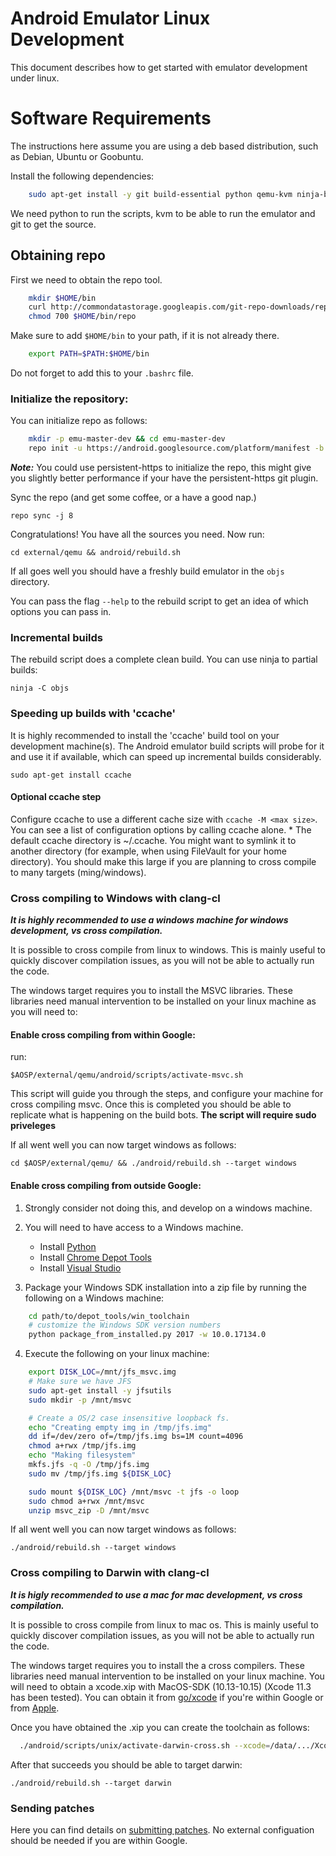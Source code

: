 Android Emulator Linux Development
=====================================

This document describes how to get started with emulator development under linux.

# Software Requirements

The instructions here assume you are using a deb based distribution, such as Debian, Ubuntu or Goobuntu.

Install the following dependencies:
```sh
    sudo apt-get install -y git build-essential python qemu-kvm ninja-build python-pip ccache
```
We need python to run the scripts, kvm to be able to run the emulator and git to get the source.

## Obtaining repo

First we need to obtain the repo tool.
```sh
    mkdir $HOME/bin
    curl http://commondatastorage.googleapis.com/git-repo-downloads/repo > $HOME/bin/repo
    chmod 700 $HOME/bin/repo
```
Make sure to add `$HOME/bin` to your path, if it is not already there.

```sh
    export PATH=$PATH:$HOME/bin
```

Do not forget to add this to your `.bashrc` file.


 ### Initialize the repository:

You can initialize repo as follows:

```sh
    mkdir -p emu-master-dev && cd emu-master-dev
    repo init -u https://android.googlesource.com/platform/manifest -b emu-master-dev
```

***Note:*** You could use persistent-https to initialize the repo, this might give you slightly better performance if your have the persistent-https git plugin.

Sync the repo (and get some coffee, or a have a good nap.)

    repo sync -j 8

Congratulations! You have all the sources you need. Now run:

    cd external/qemu && android/rebuild.sh

If all goes well you should have a freshly build emulator in the `objs` directory.

You can pass the flag `--help` to the rebuild script to get an idea of which options you can pass in.

### Incremental builds

The rebuild script does a complete clean build. You can use ninja to partial builds:

    ninja -C objs

### Speeding up builds with 'ccache'

It is highly recommended to install the 'ccache' build tool on your development
machine(s). The Android emulator build scripts will probe for it and use it
if available, which can speed up incremental builds considerably.

    sudo apt-get install ccache

#### Optional ccache step

Configure ccache to use a different cache size with `ccache -M <max size>`. You can see a list of configuration options by calling ccache alone. * The default ccache directory is ~/.ccache. You might want to symlink it to another directory (for example, when using FileVault for your home directory). You should make this large if you are planning to cross compile to many targets (ming/windows).

### Cross compiling to Windows with clang-cl

***It is highly recommended to use a windows machine for windows development, vs cross compilation.***

It is possible to cross compile from linux to windows. This is mainly useful to quickly discover compilation issues, as you will not be able to actually run the code.

The windows target requires you to install the MSVC libraries. These libraries need manual intervention to be installed on your linux machine as you will need to:

#### Enable cross compiling from within Google:
run:

    $AOSP/external/qemu/android/scripts/activate-msvc.sh

This script will guide you through the steps, and configure your machine for cross compiling msvc. Once this is completed you should be able to replicate what is happening on the build bots. **The script will require sudo priveleges**

If all went well you can now target windows as follows:

    cd $AOSP/external/qemu/ && ./android/rebuild.sh --target windows

#### Enable cross compiling from outside Google:

  1. Strongly consider not doing this, and develop on a windows machine.
  2. You will need to have access to a Windows machine.
      - Install [Python](https://www.python.org/downloads/windows/)
      - Install [Chrome Depot Tools](https://dev.chromium.org/developers/how-tos/depottools)
      - Install [Visual Studio](https://visualstudio.microsoft.com/)

  3. Package your Windows SDK installation into a zip file by running the following on a Windows machine:

```sh
    cd path/to/depot_tools/win_toolchain
    # customize the Windows SDK version numbers
    python package_from_installed.py 2017 -w 10.0.17134.0
```

  4. Execute the following on your linux machine:

```sh
    export DISK_LOC=/mnt/jfs_msvc.img
    # Make sure we have JFS
    sudo apt-get install -y jfsutils
    sudo mkdir -p /mnt/msvc

    # Create a OS/2 case insensitive loopback fs.
    echo "Creating empty img in /tmp/jfs.img"
    dd if=/dev/zero of=/tmp/jfs.img bs=1M count=4096
    chmod a+rwx /tmp/jfs.img
    echo "Making filesystem"
    mkfs.jfs -q -O /tmp/jfs.img
    sudo mv /tmp/jfs.img ${DISK_LOC}

    sudo mount ${DISK_LOC} /mnt/msvc -t jfs -o loop
    sudo chmod a+rwx /mnt/msvc
    unzip msvc_zip -D /mnt/msvc
```

If all went well you can now target windows as follows:

    ./android/rebuild.sh --target windows

### Cross compiling to Darwin with clang-cl

***It is higly recommended to use a mac for mac development, vs cross compilation.***

It is possible to cross compile from linux to mac os. This is mainly useful to quickly discover compilation issues, as you will not be able to actually run the code.

The windows target requires you to install the a cross compilers. These libraries need manual intervention to be installed on your linux machine. You will need to
obtain a xcode.xip with MacOS-SDK (10.13-10.15) (Xcode 11.3 has been tested). You can obtain it from [go/xcode](http://go/xcode) if you're within Google or from
[Apple](https://developer.apple.com/download/more.).

Once you have obtained the .xip you can create the toolchain as follows:

```sh
  ./android/scripts/unix/activate-darwin-cross.sh --xcode=/data/.../Xcode_11.3.xip
```

After that succeeds you should be able to target darwin:

    ./android/rebuild.sh --target darwin


### Sending patches

Here you can find details on [submitting patches](
https://gerrit.googlesource.com/git-repo/+/refs/heads/master/SUBMITTING_PATCHES.md). No external configuation should be needed if you are within Google.
